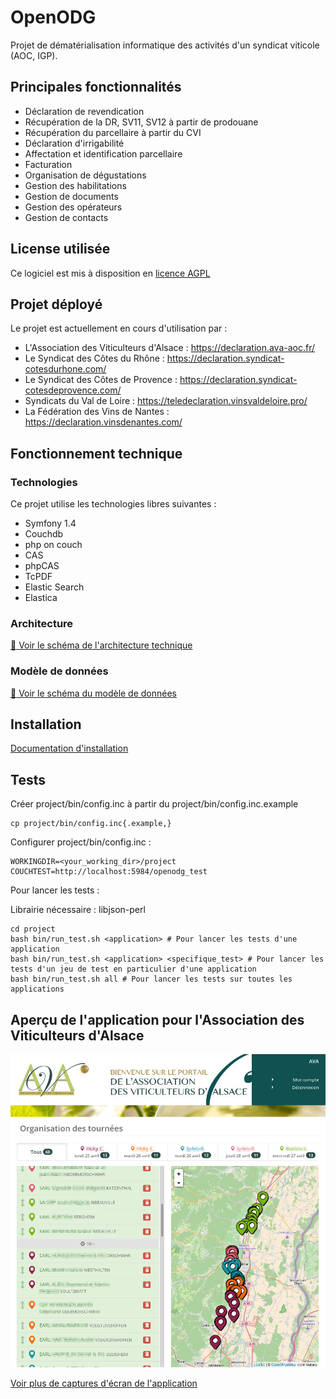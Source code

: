 OpenODG
===

Projet de dématérialisation informatique des activités d'un syndicat viticole (AOC, IGP).

Principales fonctionnalités
---------------

- Déclaration de revendication
- Récupération de la DR, SV11, SV12 à partir de prodouane
- Récupération du parcellaire à partir du CVI
- Déclaration d'irrigabilité
- Affectation et identification parcellaire
- Facturation
- Organisation de dégustations
- Gestion des habilitations
- Gestion de documents
- Gestion des opérateurs
- Gestion de contacts

License utilisée
----------------

Ce logiciel est mis à disposition en [licence AGPL](LICENSE)

Projet déployé
---------------

Le projet est actuellement en cours d'utilisation par  : 

* L'Association des Viticulteurs d'Alsace : https://declaration.ava-aoc.fr/
* Le Syndicat des Côtes du Rhône : https://declaration.syndicat-cotesdurhone.com/
* Le Syndicat des Côtes de Provence : https://declaration.syndicat-cotesdeprovence.com/
* Syndicats du Val de Loire : https://teledeclaration.vinsvaldeloire.pro/
* La Fédération des Vins de Nantes : https://declaration.vinsdenantes.com/

Fonctionnement technique
----------------------

### Technologies

Ce projet utilise les technologies libres suivantes :

* Symfony 1.4
* Couchdb
* php on couch
* CAS
* phpCAS
* TcPDF
* Elastic Search
* Elastica

### Architecture

[:page_facing_up: Voir le schéma de l'architecture technique](doc/architecture-technique/architecture_technique_giildap_openodg.pdf)

### Modèle de données

[:page_facing_up: Voir le schéma du modèle de données](doc/architecture-technique/modele_de_donnees_couchdb_vins.pdf)

Installation
------------

[Documentation d'installation](https://github.com/24eme/ava/blob/master/doc/Installation.md "Documentation d'installation")

Tests
----

Créer project/bin/config.inc à partir du project/bin/config.inc.example

```
cp project/bin/config.inc{.example,}
```

Configurer project/bin/config.inc :

```
WORKINGDIR=<your_working_dir>/project
COUCHTEST=http://localhost:5984/openodg_test
```

Pour lancer les tests :

Librairie nécessaire : libjson-perl

```
cd project
bash bin/run_test.sh <application> # Pour lancer les tests d'une application
bash bin/run_test.sh <application> <specifique_test> # Pour lancer les tests d'un jeu de test en particulier d'une application
bash bin/run_test.sh all # Pour lancer les tests sur toutes les applications
```

Aperçu de l'application pour l'Association des Viticulteurs d'Alsace
-----------------------

![Organisation d'une tournée](doc/captures/organisation-tournee.jpg)

[Voir plus de captures d'écran de l'application](doc/captures/README.md)
